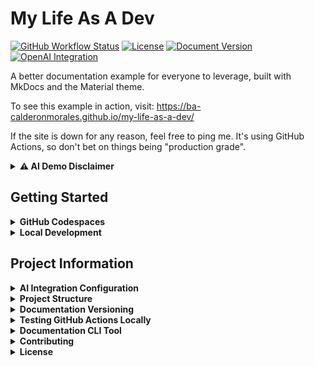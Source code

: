 # My Life As A Dev

[![GitHub Workflow Status](https://img.shields.io/github/actions/workflow/status/BA-CalderonMorales/my-life-as-a-dev/github_pages.yml?branch=main&label=build)](https://github.com/BA-CalderonMorales/my-life-as-a-dev/actions)
[![License](https://img.shields.io/github/license/BA-CalderonMorales/my-life-as-a-dev)](https://github.com/BA-CalderonMorales/my-life-as-a-dev/blob/main/LICENSE)
[![Document Version](https://img.shields.io/badge/docs-latest-blue)](https://ba-calderonmorales.github.io/my-life-as-a-dev/)
[![OpenAI Integration](https://img.shields.io/badge/AI%20Integration-OpenAI-brightgreen)](https://ba-calderonmorales.github.io/my-life-as-a-dev/ai-demo/)

A better documentation example for everyone to leverage, built with MkDocs and the Material theme.

To see this example in action, visit: https://ba-calderonmorales.github.io/my-life-as-a-dev/

If the site is down for any reason, feel free to ping me. It's using GitHub Actions, so don't bet on things being "production grade".

<details>
   <summary><b>⚠️ AI Demo Disclaimer</b></summary>
   The AI integration feature in this repository is for demonstration purposes. When using the [AI Demo](/ai-demo/), you'll need to provide your own OpenAI API key. Please note that OpenAI API usage incurs costs based on token consumption. This project is not responsible for any charges you may incur while using your API key. Always monitor your usage at [OpenAI's usage dashboard](https://platform.openai.com/usage).
</details>

## Getting Started

<details>
<summary><b>GitHub Codespaces</b></summary>

This repository is configured for GitHub Codespaces, allowing you to start working with the documentation instantly in your browser.

1. Click the green "Code" button on the GitHub repository page
2. Select "Open with Codespaces"
3. Click "New codespace" to launch a new environment
4. Once your Codespace is ready, run the simplified CLI wrapper script:
   ```bash
   ./doc-cli.sh
   ```
   This script will:
   - Automatically compile all Rust tools to ensure they're up to date
   - Display an interactive menu to choose which tool to run
   - Allow you to select "startup" to set up the development environment

   You can also directly specify which tool to run:
   ```bash
   ./doc-cli.sh startup
   ```
</details>

<details>
<summary><b>Local Development</b></summary>

### Prerequisites
- Python 3.10 or higher
- pip (Python package manager)

### Installation

1. Clone the repository:
   ```bash
   git clone https://github.com/BA-CalderonMorales/my-life-as-a-dev.git
   cd my-life-as-a-dev
   ```

2. Create and activate a virtual environment (optional but recommended):
   ```bash
   python -m venv venv
   source venv/bin/activate  # On Windows: venv\Scripts\activate
   ```

3. Install MkDocs and all dependencies:
   ```bash
   pip install --upgrade pip
   pip install -r requirements.txt
   ```

4. Install the project in development mode to ensure plugins are available:
   ```bash
   pip install -e .
   ```

### Building and Serving Locally

- **Start the development server:**
  ```bash
  # Ensure PYTHONPATH includes current directory for custom plugins
  export PYTHONPATH=$PYTHONPATH:$(pwd) && mkdocs serve
  
  # On Windows PowerShell:
  # $env:PYTHONPATH="$env:PYTHONPATH;$(pwd)"; mkdocs serve
  ```
  This will launch a local server at http://127.0.0.1:8000/

- **Build the documentation:**
  ```bash
  # Ensure PYTHONPATH includes current directory for custom plugins
  export PYTHONPATH=$PYTHONPATH:$(pwd) && mkdocs build --verbose
  
  # On Windows PowerShell:
  # $env:PYTHONPATH="$env:PYTHONPATH;$(pwd)"; mkdocs build --verbose
  ```
  The static site will be generated in the `site` directory

- **All-in-one commands:**
  ```bash
  # For development server (Linux/macOS):
  pip install -e . && export PYTHONPATH=$PYTHONPATH:$(pwd) && mkdocs serve
  
  # For building (Linux/macOS):
  pip install -e . && export PYTHONPATH=$PYTHONPATH:$(pwd) && mkdocs build --verbose
  
  # For Windows PowerShell:
  # pip install -e .; $env:PYTHONPATH="$env:PYTHONPATH;$(pwd)"; mkdocs serve
  ```

### Verifying Plugin Installation
To verify that the custom plugin is properly installed:
```bash
python -c "import sys; import mkdocs_plugins; print(f'Plugin module found at: {mkdocs_plugins.__file__}')"
```
</details>

## Project Information

<details>
<summary><b>AI Integration Configuration</b></summary>

This project includes AI-powered content generation capabilities using OpenAI's API. To use these features, you need to configure your OpenAI API key.

### Setting Up Your API Key

For security reasons, your API key should not be committed to version control. Instead, use one of these methods:

#### 1. Using a .env File (Recommended for Local Development)

Create a `.env` file in the root directory of the project:

```bash
# In .env file
OPENAI_API_KEY=your_openai_api_key_here
```

Make sure to add `.env` to your `.gitignore` file to prevent accidentally committing your API key.

#### 2. Using Environment Variables

Set the environment variable directly in your terminal:

```bash
# For Linux/macOS
export OPENAI_API_KEY=your_openai_api_key_here

# For Windows (Command Prompt)
set OPENAI_API_KEY=your_openai_api_key_here

# For Windows (PowerShell)
$env:OPENAI_API_KEY="your_openai_api_key_here"
```

#### 3. Using Browser Storage (Coming Soon)

In future releases, we'll add support for securely storing your API key in your browser's localStorage with encryption.

### Verifying Your Configuration

You can verify that your API key is correctly configured by:

1. Starting the MkDocs development server: `mkdocs serve`
2. Checking the console logs for a message saying "AI Plugin: API key found in environment variables"
3. Visiting the [AI Demo page](/ai-demo/) to test the AI features

### Rate Limiting & Token Usage

Please be aware that the OpenAI API has rate limits and token usage costs. The AI plugin is designed to be efficient, but be mindful of your API usage.
</details>

<details>
<summary><b>Project Structure</b></summary>

```
mkdocs.yml         # MkDocs configuration file
docs/
├── index.md       # Homepage
└── repositories/  # Repository documentation
    └── index.md   # Repository index
```
</details>

<details>
<summary><b>Documentation Versioning</b></summary>

This project uses MkDocs with the mike plugin for versioned documentation. The documentation is automatically deployed to GitHub Pages when changes are pushed to the main branch.

### How to Create a New Version

To create a new version of the documentation:

1. Make sure all your changes are committed and pushed to the main branch.

2. Run the version bumping script:
   ```bash
   ./scripts/bump-version.sh
   ```

3. Select the type of version bump you want to make:
   - Major (x.0.0): For significant changes
   - Minor (0.x.0): For new features
   - Patch (0.0.x): For bug fixes and minor updates

4. Confirm your selection when prompted.

5. The script will:
   - Create a new Git tag with the version
   - Push the tag to the remote repository
   - Update the local versions.json file (if it exists)

6. The GitHub Actions workflow will automatically:
   - Build the documentation with the new version
   - Deploy it to GitHub Pages
   - Update version selectors in the documentation

### Available Versions

The documentation maintains multiple versions that can be accessed from the version selector in the navigation. This allows users to view documentation for specific releases of the project.
</details>

<details>
<summary><b>Testing GitHub Actions Locally</b></summary>

This project includes a test workflow that can be run locally using [Act](https://github.com/nektos/act), allowing you to verify the behavior of the GitHub Actions workflow before pushing changes.

### Installing Act

```bash
# macOS (using Homebrew)
brew install act

# Linux
curl -s https://raw.githubusercontent.com/nektos/act/master/install.sh | sudo bash

# Windows (using Chocolatey)
choco install act-cli
```

### Running the Test Workflow

To test the documentation versioning workflow locally:

```bash
# Run with default parameters
act -j test_docs -w .github/workflows/test_github_pages.yml

# Run with a specific version
act -j test_docs -w .github/workflows/test_github_pages.yml -P version=1.2.3
```

This will simulate the GitHub Actions workflow and show you what would happen during the actual deployment, including:

1. Building the MkDocs site
2. Running mike commands in dry-run mode
3. Displaying what versions would be created

The test workflow is non-destructive and won't push any changes to your repository or deploy actual documentation.
</details>

<details>
<summary><b>Documentation CLI Tool</b></summary>

This project includes a unified command-line tool written in Rust for managing documentation workflows. The tool provides a consistent interface for common tasks related to development, versioning, and deployment.

### Using the CLI Tool

You can run the Documentation CLI tool using:

```bash
./scripts/target/release/doc-cli
```

Or with a specific command:

```bash
./scripts/target/release/doc-cli [command]
```

### Available Commands

The tool supports the following commands:

- **startup**: Start the development environment
  - Sets up MkDocs with mike for versioned documentation
  - Installs required dependencies
  - Starts the documentation server
  - Example: `doc-cli startup`

- **bump-version**: Bump the documentation version
  - Creates a new Git tag with semantic versioning
  - Offers options to deploy the new version
  - Can set a version as the "latest" alias
  - Example: `doc-cli bump-version`

- **deploy**: Deploy all documentation versions
  - Deploys all versions from Git tags to GitHub Pages
  - Avoids redeploying versions that are already present
  - Supports force-redeployment with the `-f` or `--force` flag
  - Example: `doc-cli deploy` or `doc-cli deploy --force`

- **help**: Show detailed help information
  - Displays usage information for all commands
  - Example: `doc-cli help`

### Interactive Menu

Running the tool without any arguments launches an interactive menu where you can select the operation you want to perform.

### Implementation Details

The CLI tool is written in Rust for performance and reliability. It replaces the original shell scripts with a more robust implementation that follows software engineering best practices:

- **SOLID principles**: Each command is encapsulated in its own module with a single responsibility
- **DRY (Don't Repeat Yourself)**: Common functionality is abstracted into reusable components
- **Error handling**: Comprehensive error handling with informative messages
- **User experience**: Color-coded output and clear progress indicators

### CLI Wrapper Script

For convenience, a wrapper script `doc-cli.sh` is provided. This script simplifies the usage of the CLI tool by:

- Automatically compiling all Rust tools to ensure they're up to date
- Displaying an interactive menu to choose which tool to run
- Allowing direct execution of specific commands, e.g., `./doc-cli.sh startup`

First, you'll need to make the script executable (this only needs to be done once):

```bash
chmod +x ./doc-cli.sh
```

Then you can use it as follows:

```bash
# Launch interactive menu
./doc-cli.sh

# Run a specific command
./doc-cli.sh startup
```

</details>

<details>
<summary><b>Contributing</b></summary>

1. Fork the repository
2. Create your feature branch (`git checkout -b feature/amazing-feature`)
3. Commit your changes (`git commit -m 'Add some amazing feature'`)
4. Push to the branch (`git push origin feature/amazing-feature`)
5. Open a Pull Request
</details>

<details>
<summary><b>License</b></summary>

This project is licensed under the Apache License 2.0 - see the [LICENSE](LICENSE) file for details.
</details>
